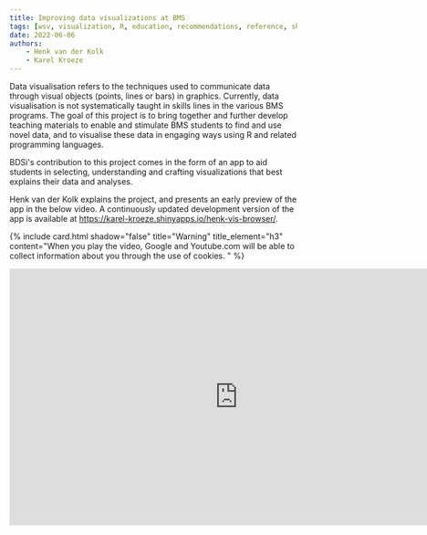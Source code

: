 ```yaml
---
title: Improving data visualizations at BMS
tags: [wsv, visualization, R, education, recommendations, reference, shiny, ggplot, ggplot2]
date: 2022-06-06
authors:
    - Henk van der Kolk
    - Karel Kroeze
---
```


Data visualisation refers to the techniques used to communicate data through visual objects (points, lines or bars) in graphics. Currently, data visualisation is not systematically taught in skills lines in the various BMS programs. The goal of this project is to bring together and further develop teaching materials to enable and stimulate BMS students to find and use novel data, and to visualise these data in engaging ways using R and related programming languages.

BDSi's contribution to this project comes in the form of an app to aid students in selecting, understanding and crafting visualizations that best explains their data and analyses.

Henk van der Kolk explains the project, and presents an early preview of the app in the below video. A continuously updated development version of the app is available at <https://karel-kroeze.shinyapps.io/henk-vis-browser/>.

{% include card.html shadow="false" title="Warning" title_element="h3" content="When you play the video, Google and Youtube.com will be able to collect information about you through the use of cookies. " %}

<iframe width="800" height="450" src="https://www.youtube-nocookie.com/embed/5D8qvPO3m5g" title="YouTube video player" frameborder="0" allow="accelerometer; autoplay; clipboard-write; encrypted-media; gyroscope; picture-in-picture" allowfullscreen></iframe>
